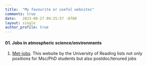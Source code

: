 ```yaml
---
title:  "My favourite or useful websites"
comments: true
date:   2023-08-27 09:25:57 -0700
layout: single
author_profile: true
---
```


#### 01. Jobs in atmospheric science/environments

1. [Met-jobs](https://maillists.reading.ac.uk/scripts/wa-READING.exe?A0=MET-JOBS). This website by the University of Reading lists not only positions for Msc/PhD students but also postdoc/tenured jobs
